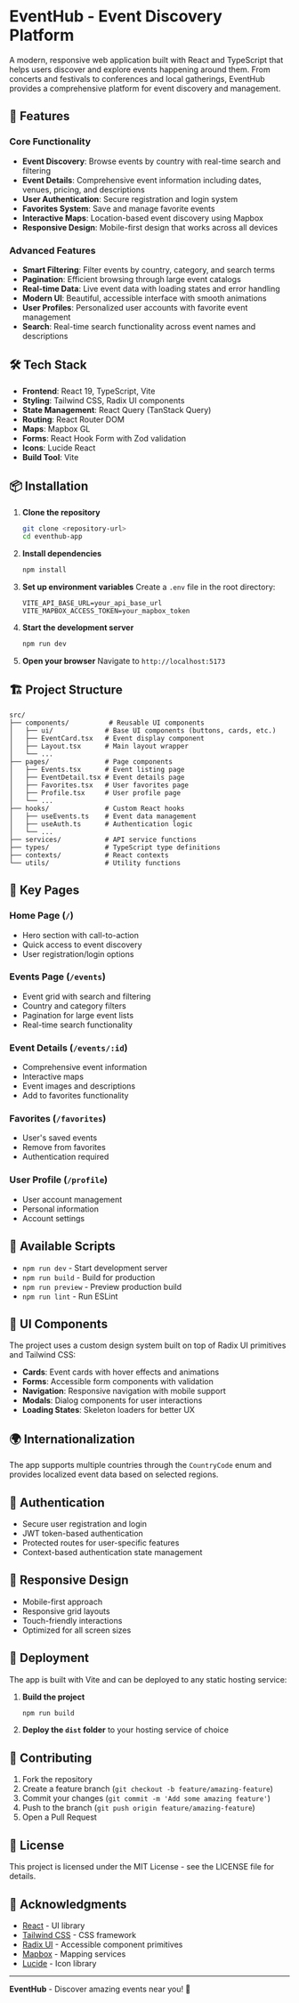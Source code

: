 # EventHub - Event Discovery Platform

A modern, responsive web application built with React and TypeScript that helps users discover and explore events happening around them. From concerts and festivals to conferences and local gatherings, EventHub provides a comprehensive platform for event discovery and management.

## 🚀 Features

### Core Functionality
- **Event Discovery**: Browse events by country with real-time search and filtering
- **Event Details**: Comprehensive event information including dates, venues, pricing, and descriptions
- **User Authentication**: Secure registration and login system
- **Favorites System**: Save and manage favorite events
- **Interactive Maps**: Location-based event discovery using Mapbox
- **Responsive Design**: Mobile-first design that works across all devices

### Advanced Features
- **Smart Filtering**: Filter events by country, category, and search terms
- **Pagination**: Efficient browsing through large event catalogs
- **Real-time Data**: Live event data with loading states and error handling
- **Modern UI**: Beautiful, accessible interface with smooth animations
- **User Profiles**: Personalized user accounts with favorite event management
- **Search**: Real-time search functionality across event names and descriptions

## 🛠️ Tech Stack

- **Frontend**: React 19, TypeScript, Vite
- **Styling**: Tailwind CSS, Radix UI components
- **State Management**: React Query (TanStack Query)
- **Routing**: React Router DOM
- **Maps**: Mapbox GL
- **Forms**: React Hook Form with Zod validation
- **Icons**: Lucide React
- **Build Tool**: Vite

## 📦 Installation

1. **Clone the repository**
   ```bash
   git clone <repository-url>
   cd eventhub-app
   ```

2. **Install dependencies**
   ```bash
   npm install
   ```

3. **Set up environment variables**
   Create a `.env` file in the root directory:
   ```env
   VITE_API_BASE_URL=your_api_base_url
   VITE_MAPBOX_ACCESS_TOKEN=your_mapbox_token
   ```

4. **Start the development server**
   ```bash
   npm run dev
   ```

5. **Open your browser**
   Navigate to `http://localhost:5173`

## 🏗️ Project Structure

```
src/
├── components/          # Reusable UI components
│   ├── ui/             # Base UI components (buttons, cards, etc.)
│   ├── EventCard.tsx   # Event display component
│   ├── Layout.tsx      # Main layout wrapper
│   └── ...
├── pages/              # Page components
│   ├── Events.tsx      # Event listing page
│   ├── EventDetail.tsx # Event details page
│   ├── Favorites.tsx   # User favorites page
│   ├── Profile.tsx     # User profile page
│   └── ...
├── hooks/              # Custom React hooks
│   ├── useEvents.ts    # Event data management
│   ├── useAuth.ts      # Authentication logic
│   └── ...
├── services/           # API service functions
├── types/              # TypeScript type definitions
├── contexts/           # React contexts
└── utils/              # Utility functions
```

## 🎯 Key Pages

### Home Page (`/`)
- Hero section with call-to-action
- Quick access to event discovery
- User registration/login options

### Events Page (`/events`)
- Event grid with search and filtering
- Country and category filters
- Pagination for large event lists
- Real-time search functionality

### Event Details (`/events/:id`)
- Comprehensive event information
- Interactive maps
- Event images and descriptions
- Add to favorites functionality

### Favorites (`/favorites`)
- User's saved events
- Remove from favorites
- Authentication required

### User Profile (`/profile`)
- User account management
- Personal information
- Account settings

## 🔧 Available Scripts

- `npm run dev` - Start development server
- `npm run build` - Build for production
- `npm run preview` - Preview production build
- `npm run lint` - Run ESLint

## 🎨 UI Components

The project uses a custom design system built on top of Radix UI primitives and Tailwind CSS:

- **Cards**: Event cards with hover effects and animations
- **Forms**: Accessible form components with validation
- **Navigation**: Responsive navigation with mobile support
- **Modals**: Dialog components for user interactions
- **Loading States**: Skeleton loaders for better UX

## 🌍 Internationalization

The app supports multiple countries through the `CountryCode` enum and provides localized event data based on selected regions.

## 🔐 Authentication

- Secure user registration and login
- JWT token-based authentication
- Protected routes for user-specific features
- Context-based authentication state management

## 📱 Responsive Design

- Mobile-first approach
- Responsive grid layouts
- Touch-friendly interactions
- Optimized for all screen sizes

## 🚀 Deployment

The app is built with Vite and can be deployed to any static hosting service:

1. **Build the project**
   ```bash
   npm run build
   ```

2. **Deploy the `dist` folder** to your hosting service of choice

## 🤝 Contributing

1. Fork the repository
2. Create a feature branch (`git checkout -b feature/amazing-feature`)
3. Commit your changes (`git commit -m 'Add some amazing feature'`)
4. Push to the branch (`git push origin feature/amazing-feature`)
5. Open a Pull Request

## 📄 License

This project is licensed under the MIT License - see the LICENSE file for details.

## 🙏 Acknowledgments

- [React](https://reactjs.org/) - UI library
- [Tailwind CSS](https://tailwindcss.com/) - CSS framework
- [Radix UI](https://www.radix-ui.com/) - Accessible component primitives
- [Mapbox](https://www.mapbox.com/) - Mapping services
- [Lucide](https://lucide.dev/) - Icon library

---

**EventHub** - Discover amazing events near you! 🎉